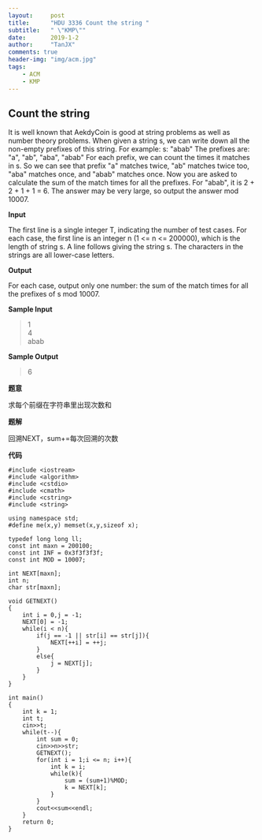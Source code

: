 ```yaml
---
layout:     post
title:      "HDU 3336 Count the string "
subtitle:   " \"KMP\""
date:       2019-1-2
author:     "TanJX"
comments: true
header-img: "img/acm.jpg"
tags:
    - ACM
    - KMP
---
```


## Count the string 

It is well known that AekdyCoin is good at string problems as well as number theory problems. When given a string s, we can write down all the non-empty prefixes of this string. For example: 
s: "abab" 
The prefixes are: "a", "ab", "aba", "abab" 
For each prefix, we can count the times it matches in s. So we can see that prefix "a" matches twice, "ab" matches twice too, "aba" matches once, and "abab" matches once. Now you are asked to calculate the sum of the match times for all the prefixes. For "abab", it is 2 + 2 + 1 + 1 = 6. 
The answer may be very large, so output the answer mod 10007. 

**Input**

The first line is a single integer T, indicating the number of test cases. 
For each case, the first line is an integer n (1 <= n <= 200000), which is the length of string s. A line follows giving the string s. The characters in the strings are all lower-case letters. 

**Output**

For each case, output only one number: the sum of the match times for all the prefixes of s mod 10007.

**Sample Input**

>1<br>
4<br>
abab

**Sample Output**

>6

**题意**

求每个前缀在字符串里出现次数和

**题解**

回溯NEXT，sum+=每次回溯的次数

**代码**

```
#include <iostream>
#include <algorithm>
#include <cstdio>
#include <cmath>
#include <cstring>
#include <string>

using namespace std;
#define me(x,y) memset(x,y,sizeof x);

typedef long long ll;
const int maxn = 200100;
const int INF = 0x3f3f3f3f;
const int MOD = 10007;

int NEXT[maxn];
int n;
char str[maxn];

void GETNEXT()
{
    int i = 0,j = -1;
    NEXT[0] = -1;
    while(i < n){
        if(j == -1 || str[i] == str[j]){
            NEXT[++i] = ++j;
        }
        else{
            j = NEXT[j];
        }
    }
}

int main()
{
    int k = 1;
    int t;
    cin>>t;
    while(t--){
        int sum = 0;
        cin>>n>>str;
        GETNEXT();
        for(int i = 1;i <= n; i++){
            int k = i;
            while(k){
                sum = (sum+1)%MOD;
                k = NEXT[k];
            }
        }
        cout<<sum<<endl;
    }
    return 0;
}
```